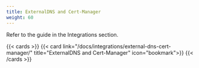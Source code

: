 ```yaml
---
title: ExternalDNS and Cert-Manager
weight: 60
---
```


Refer to the guide in the Integrations section.

{{< cards >}}
  {{< card link="/docs/integrations/external-dns-cert-manager/" title="ExternalDNS and Cert-Manager" icon="bookmark">}}
{{< /cards >}}
